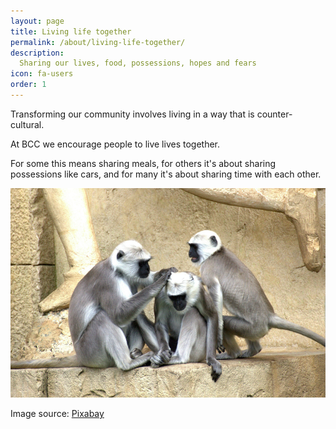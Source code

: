 ```yaml
---
layout: page
title: Living life together
permalink: /about/living-life-together/
description:
  Sharing our lives, food, possessions, hopes and fears
icon: fa-users
order: 1
---
```

Transforming our community involves living in a way that is counter-cultural.

At BCC we encourage people to live lives together.

For some this means sharing meals, for others it's about sharing possessions like cars, and for many it's about sharing time with each other.

<img src="/assets/post-images/green-monkeys-112275_1920-800.jpg" alt="Monkeys looking afte each other" />

Image source: <a href="https://pixabay.com/en/green-monkeys-monkey-112275/" target="_blank">Pixabay</a>
